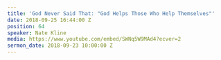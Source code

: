 ```yaml
---
title: 'God Never Said That: "God Helps Those Who Help Themselves"'
date: 2018-09-25 16:44:00 Z
position: 64
speaker: Nate Kline
media: https://www.youtube.com/embed/SWNq5W9MAd4?ecver=2
sermon_date: 2018-09-23 10:00:00 Z
---
```


